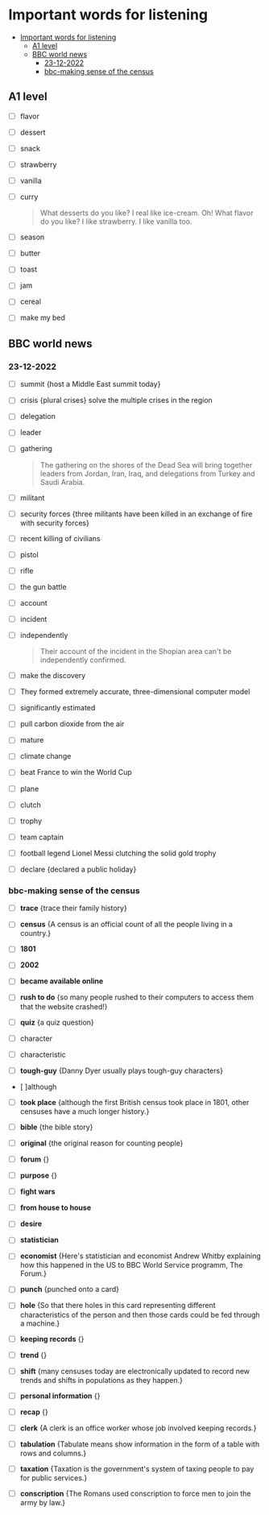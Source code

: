 # Important words for listening

- [Important words for listening](#important-words-for-listening)
  - [A1 level](#a1-level)
  - [BBC world news](#bbc-world-news)
    - [23-12-2022](#23-12-2022)
    - [bbc-making sense of the census](#bbc-making-sense-of-the-census)

## A1 level

- [ ] flavor
- [ ] dessert
- [ ] snack
- [ ] strawberry
- [ ] vanilla
- [ ] curry

    > What desserts do you like?
    > I real like ice-cream.
    > Oh! What flavor do you like?
    > I like strawberry. I like vanilla too.

- [ ] season
- [ ] butter
- [ ] toast
- [ ] jam
- [ ] cereal
- [ ] make my bed

## BBC world news

### 23-12-2022

- [ ] summit {host a Middle East summit today}

- [ ] crisis {plural crises} solve the multiple crises in the region

- [ ] delegation
- [ ] leader
- [ ] gathering
    > The gathering on the shores of the Dead Sea will bring together leaders from Jordan, Iran, Iraq, and delegations from Turkey and Saudi Arabia.

- [ ] militant
- [ ] security forces {three militants have been killed in an exchange of fire with security forces}

- [ ] recent killing of civilians

- [ ] pistol
- [ ] rifle
- [ ] the gun battle

- [ ] account
- [ ] incident
- [ ] independently
    > Their account of the incident in the Shopian area can't be independently confirmed.

- [ ] make the discovery

- [ ] They formed extremely accurate, three-dimensional computer model

- [ ] significantly estimated

- [ ] pull carbon dioxide from the air

- [ ] mature
- [ ] climate change

- [ ] beat France to win the World Cup

- [ ] plane
- [ ] clutch
- [ ] trophy
- [ ] team captain
- [ ] football legend Lionel Messi clutching the solid gold trophy

- [ ] declare {declared a public holiday}

### bbc-making sense of the census

- [ ] **trace** {trace their family history}

- [ ] **census** {A census is an official count of all the people living in a country.}

- [ ] **1801**
- [ ] **2002**

- [ ] **became available online**

- [ ] **rush to do** {so many people rushed to their computers to access them that the website crashed!}

- [ ] **quiz** {a quiz question}

- [ ] character
- [ ] characteristic
- [ ] **tough-guy** {Danny Dyer usually plays tough-guy characters}

- [ ]although
- [ ] **took place** {although the first British census took place in 1801, other censuses have a much longer history.}

- [ ] **bible** {the bible story}

- [ ] **original** {the original reason for counting people}

- [ ] **forum** {}
- [ ] **purpose** {}
- [ ] **fight wars**

- [ ] **from house to house**

- [ ] **desire**

- [ ] **statistician**
- [ ] **economist** {Here's statistician and economist Andrew Whitby explaining how this happened in the US to BBC World Service programm, The Forum.}

- [ ] **punch** {punched onto a card}

- [ ] **hole** {So that there holes in this card representing different characteristics of the person and then those cards could be fed through a machine.}

- [ ] **keeping records** {}

- [ ] **trend** {}
- [ ] **shift** {many censuses today are electronically updated to record new trends and shifts in populations as they happen.}

- [ ] **personal information** {}

- [ ] **recap** {}

- [ ] **clerk** {A clerk is an office worker whose job involved keeping records.}
- [ ] **tabulation** {Tabulate means show information in the form of a table with rows and columns.}
- [ ] **taxation** {Taxation is the government's system of taxing people to pay for public services.}
- [ ] **conscription** {The Romans used conscription to force men to join the army by law.}
